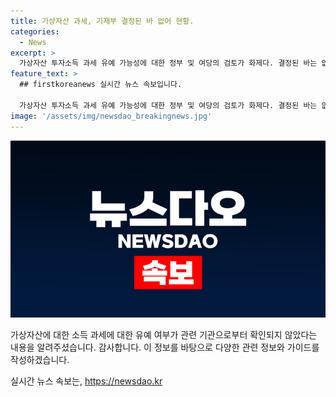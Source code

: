```yaml
---
title: 가상자산 과세, 기재부 결정된 바 없어 현황.
categories:
  - News
excerpt: >
  가상자산 투자소득 과세 유예 가능성에 대한 정부 및 여당의 검토가 화제다. 결정된 바는 없지만, 관련 보도는 주의할 필요가 있다. 해당 내용에 대한 추가 정보는 기획재정부 세제실 소득세제과로 문의할 것. [정책브리핑 자료 활용가이드 안내]
feature_text: >
  ## firstkoreanews 실시간 뉴스 속보입니다.

  가상자산 투자소득 과세 유예 가능성에 대한 정부 및 여당의 검토가 화제다. 결정된 바는 없지만, 관련 보도는 주의할 필요가 있다. 해당 내용에 대한 추가 정보는 기획재정부 세제실 소득세제과로 문의할 것. [정책브리핑 자료 활용가이드 안내]
image: '/assets/img/newsdao_breakingnews.jpg'
---
```


<p><img src="/assets/img/newsdao_breakingnews.jpg" alt="firstkoreanews 속보" /></p>

<p>가상자산에 대한 소득 과세에 대한 유예 여부가 관련 기관으로부터 확인되지 않았다는 내용을 알려주셨습니다.
감사합니다. 이 정보를 바탕으로 다양한 관련 정보와 가이드를 작성하겠습니다.</p>
실시간 뉴스 속보는, <a href="https://newsdao.kr" rel="dofollow">https://newsdao.kr</a>


